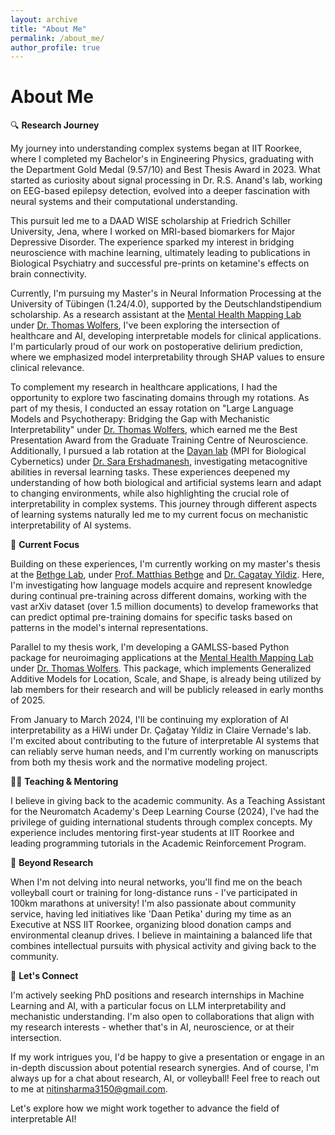 ```yaml
---
layout: archive
title: "About Me"
permalink: /about_me/
author_profile: true
---
```


# About Me

🔍 **Research Journey**

My journey into understanding complex systems began at IIT Roorkee, where I completed my Bachelor's in Engineering Physics, graduating with the Department Gold Medal (9.57/10) and Best Thesis Award in 2023. What started as curiosity about signal processing in Dr. R.S. Anand's lab, working on EEG-based epilepsy detection, evolved into a deeper fascination with neural systems and their computational understanding.

This pursuit led me to a DAAD WISE scholarship at Friedrich Schiller University, Jena, where I worked on MRI-based biomarkers for Major Depressive Disorder. The experience sparked my interest in bridging neuroscience with machine learning, ultimately leading to publications in Biological Psychiatry and successful pre-prints on ketamine's effects on brain connectivity.

Currently, I'm pursuing my Master's in Neural Information Processing at the University of Tübingen (1.24/4.0), supported by the Deutschlandstipendium scholarship. As a research assistant at the [Mental Health Mapping Lab](https://mhm-lab.github.io/) under [Dr. Thomas Wolfers](https://thomaswolfers.github.io/), I've been exploring the intersection of healthcare and AI, developing interpretable models for clinical applications. I'm particularly proud of our work on postoperative delirium prediction, where we emphasized model interpretability through SHAP values to ensure clinical relevance.

To complement my research in healthcare applications, I had the opportunity to explore two fascinating domains through my rotations. As part of my thesis, I conducted an essay rotation on "Large Language Models and Psychotherapy: Bridging the Gap with Mechanistic Interpretability" under [Dr. Thomas Wolfers](https://thomaswolfers.github.io/), which earned me the Best Presentation Award from the Graduate Training Centre of Neuroscience. Additionally, I pursued a lab rotation at the [Dayan lab](https://www.kyb.tuebingen.mpg.de/computational-neuroscience) (MPI for Biological Cybernetics) under [Dr. Sara Ershadmanesh](https://www.kyb.tuebingen.mpg.de/person/106573/2549), investigating metacognitive abilities in reversal learning tasks. These experiences deepened my understanding of how both biological and artificial systems learn and adapt to changing environments, while also highlighting the crucial role of interpretability in complex systems. This journey through different aspects of learning systems naturally led me to my current focus on mechanistic interpretability of AI systems.


🧪 **Current Focus**

Building on these experiences, I'm currently working on my master's thesis at the [Bethge Lab](https://bethgelab.org/), under [Prof. Matthias Bethge](https://uni-tuebingen.de/fakultaeten/mathematisch-naturwissenschaftliche-fakultaet/fachbereiche/physik/institute/institut-fuer-theoretische-physik/arbeitsgruppen/ag-bethge/) and [Dr. Cagatay Yildiz](https://cagatayyildiz.github.io/). Here, I'm investigating how language models acquire and represent knowledge during continual pre-training across different domains, working with the vast arXiv dataset (over 1.5 million documents) to develop frameworks that can predict optimal pre-training domains for specific tasks based on patterns in the model's internal representations.

Parallel to my thesis work, I'm developing a GAMLSS-based Python package for neuroimaging applications at the [Mental Health Mapping Lab](https://mhm-lab.github.io/) under [Dr. Thomas Wolfers](https://thomaswolfers.github.io/). This package, which implements Generalized Additive Models for Location, Scale, and Shape, is already being utilized by lab members for their research and will be publicly released in early months of 2025.

From January to March 2024, I'll be continuing my exploration of AI interpretability as a HiWi under Dr. Çağatay Yıldiz in Claire Vernade's lab. I'm excited about contributing to the future of interpretable AI systems that can reliably serve human needs, and I'm currently working on manuscripts from both my thesis work and the normative modeling project.

👨‍🏫 **Teaching & Mentoring**

I believe in giving back to the academic community. As a Teaching Assistant for the Neuromatch Academy's Deep Learning Course (2024), I've had the privilege of guiding international students through complex concepts. My experience includes mentoring first-year students at IIT Roorkee and leading programming tutorials in the Academic Reinforcement Program.

🌱 **Beyond Research**

When I'm not delving into neural networks, you'll find me on the beach volleyball court or training for long-distance runs - I've participated in 100km marathons at university! I'm also passionate about community service, having led initiatives like 'Daan Petika' during my time as an Executive at NSS IIT Roorkee, organizing blood donation camps and environmental cleanup drives. I believe in maintaining a balanced life that combines intellectual pursuits with physical activity and giving back to the community.

🤝 **Let's Connect**

I'm actively seeking PhD positions and research internships in Machine Learning and AI, with a particular focus on LLM interpretability and mechanistic understanding. I'm also open to collaborations that align with my research interests - whether that's in AI, neuroscience, or at their intersection.

If my work intrigues you, I'd be happy to give a presentation or engage in an in-depth discussion about potential research synergies. And of course, I'm always up for a chat about research, AI, or volleyball! Feel free to reach out to me at nitinsharma3150@gmail.com.

Let's explore how we might work together to advance the field of interpretable AI!
